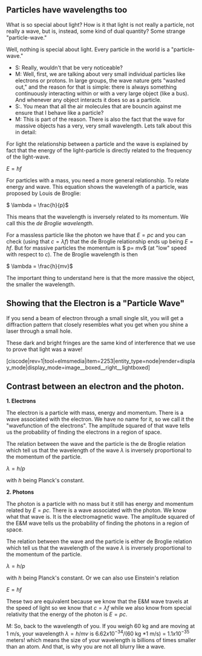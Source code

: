 ## Particles have wavelengths too
What is so special about light? How is it that light is not really a particle, not really a wave, but is, instead, some kind of dual quantity? Some strange "particle-wave."

Well, nothing is special about light. Every particle in the world is a "particle-wave."

- S: Really, wouldn't that be very noticeable?
- M: Well, first, we are talking about very small individual particles like electrons or protons. In large groups, the wave nature gets "washed out," and the reason for that is simple: there is always something continuously interacting within or with a very large object (like a bus). And whenever any object interacts it does so as a particle.
- S:. You mean that all the air molecules that are bouncin against me ensure that I behave like a particle?
- M: This is part of the reason. There is also the fact that the wave for massive objects has a very, very small wavelength. Lets talk about this in detail:

For light the relationship between a particle and the wave is explained by fact that the energy of the light-particle is directly related to the frequency of the light-wave. 

$E = hf$

For particles with a mass, you need a more general relationship. To relate energy and wave. This equation shows the wavelength of a particle, was proposed by Louis de Broglie:

$ \lambda = \frac{h}{p}$

This means that the wavelength is inversely related to its momentum. We call this the _de Broglie wavelength_.

For a massless particle like the photon we have that $E=pc$ and you can check (using that $c = \lambda f$) that the de Broglie relationship ends up being $E=hf$. But for massive particles the momentum is $ p= mv$ (at "low" speed with respect to _c_). The de Broglie wavelength is then

$ \lambda = \frac{h}{mv}$

The important thing to understand here is that the more massive the object, the smaller the wavelength.

## Showing that the Electron is a "Particle Wave" 

If you send a beam of electron through a small single slit, you will get a diffraction pattern that closely resembles what you get when you shine a laser through a small hole.

These dark and bright fringes are the same kind of interference that we use to prove that light was a wave!

[ciscode|rev=1|tool=elmsmedia|item=2253|entity_type=node|render=display_mode|display_mode=image__boxed__right__lightboxed]

## Contrast between an electron and the photon. 

**1. Electrons**

The electron is a particle with mass, energy and momentum. There is a wave associated with the electron. We have no name for it, so we call it the "wavefunction of the electrons". The amplitude squared of that wave tells us the probability of finding the electrons in a region of space.

The relation between the wave and the particle is the de Broglie relation which tell us that the wavelength of the wave $\lambda$ is inversely proportional to the momentum of the particle.

$\lambda = h/p$

with _h_ being Planck's constant. 

**2. Photons**

The photon is a particle with no mass but it still has energy and momentum related by $E=pc$. There is a wave associated with the photon. We know what that wave is. It is the electromagnetic wave. The amplitude squared of the E&M wave tells us the probability of finding the photons in a region of space.

The relation between the wave and the particle is either de Broglie relation which tell us that the wavelength of the wave $\lambda$ is inversely proportional to the momentum of the particle. 

$\lambda = h/p$

with _h_ being Planck's constant. Or we can also use Einstein's relation

$E= hf$

These two are equivalent because we know that the E&M wave travels at the speed of light so we know that $c=\lambda f$ while we also know from special relativity that the energy of the photon is $E=pc$.

M: So, back to the wavelength of you. If you weigh 60 kg and are moving at 1 m/s, your wavelength  $\lambda = h/mv$ is $6.62x10^{ -34}$/(60 kg *1 m/s) = $1.1x10^{-35}$ meters! which means the size of your wavelength is billions of times smaller than an atom. And that, is why you are not all blurry like a wave.

